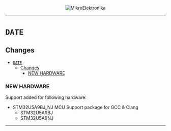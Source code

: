<p align="center">
  <img src="http://www.mikroe.com/img/designs/beta/logo_small.png?raw=true" alt="MikroElektronika"/>
</p>

---

# `DATE`

## Changes

- [`DATE`](#date)
  - [Changes](#changes)
    - [NEW HARDWARE](#new-hardware)

### NEW HARDWARE

Support added for following hardware:

- STM32U5A9BJ_NJ MCU Support package for GCC & Clang
  - STM32U5A9BJ
  - STM32U5A9NJ

---
